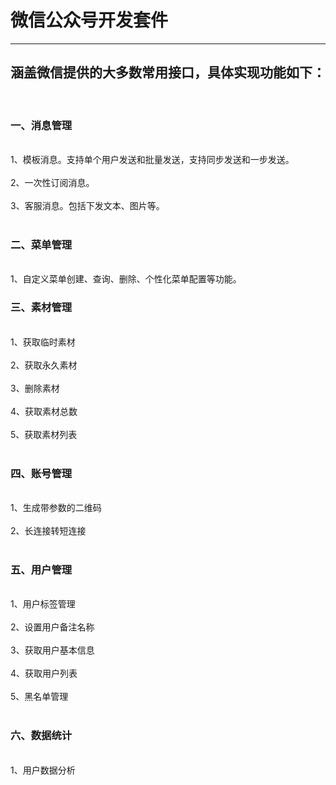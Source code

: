<h1>微信公众号开发套件</h1><hr/>
<h2>涵盖微信提供的大多数常用接口，具体实现功能如下：</h2>

<br/>
<h3>一、消息管理</h3><br/>
    1、模板消息。支持单个用户发送和批量发送，支持同步发送和一步发送。<br/><br/>
    2、一次性订阅消息。<br/><br/>
    3、客服消息。包括下发文本、图片等。<br/><br/>

<h3>二、菜单管理</h3><br/>
    1、自定义菜单创建、查询、删除、个性化菜单配置等功能。
 
<h3>三、素材管理</h3><br/>
    1、获取临时素材<br/><br/>
    2、获取永久素材<br/><br/>
    3、删除素材<br/><br/>
    4、获取素材总数<br/><br/>
    5、获取素材列表<br/><br/>
    
<h3>四、账号管理</h3><br/>
    1、生成带参数的二维码<br/><br/>
    2、长连接转短连接<br/><br/>

<h3>五、用户管理</h3><br/>
    1、用户标签管理<br/><br/>
    2、设置用户备注名称<br/><br/>
    3、获取用户基本信息<br/><br/>
    4、获取用户列表<br/><br/>
    5、黑名单管理<br/><br/>
    
<h3>六、数据统计</h3><br/>
    1、用户数据分析
    